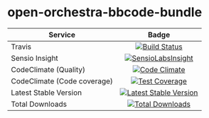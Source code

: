 open-orchestra-bbcode-bundle
=============================

| Service       | Badge         |
| ------------- |:-------------:|
| Travis | [![Build Status](https://travis-ci.org/open-orchestra/open-orchestra-bbcode-bundle.svg?branch=master)](https://travis-ci.org/open-orchestra/open-orchestra-bbcode-bundle) |
| Sensio Insight | [![SensioLabsInsight](https://insight.sensiolabs.com/projects/5947602b-5bca-42b1-8daf-cd96fda7bf76/big.png)](https://insight.sensiolabs.com/projects/5947602b-5bca-42b1-8daf-cd96fda7bf76) |
| CodeClimate (Quality) | [![Code Climate](https://codeclimate.com/github/open-orchestra/open-orchestra-bbcode-bundle/badges/gpa.svg)](https://codeclimate.com/github/open-orchestra/open-orchestra-bbcode-bundle) |
| CodeClimate (Code coverage) | [![Test Coverage](https://codeclimate.com/github/open-orchestra/open-orchestra-bbcode-bundle/badges/coverage.svg)](https://codeclimate.com/github/open-orchestra/open-orchestra-bbcode-bundle/coverage) |
| Latest Stable Version | [![Latest Stable Version](https://poser.pugx.org/open-orchestra/open-orchestra-bbcode-bundle/v/stable)](https://packagist.org/packages/open-orchestra/open-orchestra-bbcode-bundle) |
| Total Downloads | [![Total Downloads](https://poser.pugx.org/open-orchestra/open-orchestra-bbcode-bundle/downloads)](https://packagist.org/packages/open-orchestra/open-orchestra-bbcode-bundle) |

